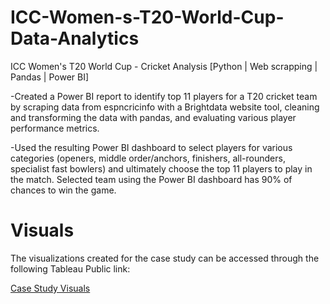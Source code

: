 # ICC-Women-s-T20-World-Cup-Data-Analytics



ICC Women's T20 World Cup - Cricket Analysis [Python | Web scrapping | Pandas | Power BI]

-Created a Power BI report to identify top 11 players for a T20 cricket team by scraping data from espncricinfo with a Brightdata website tool, cleaning and transforming the     data with pandas, and evaluating various player performance metrics.

-Used the resulting Power BI dashboard to select players for various categories (openers, middle order/anchors, finishers, all-rounders, specialist fast bowlers) and 
  ultimately choose the top 11 players to play in the match. Selected team using the Power BI dashboard has 90% of chances to win the game.


# Visuals

The visualizations created for the case study can be accessed through the following Tableau Public link:

[Case Study Visuals]([https://public.tableau.com/app/profile/shubham200137/viz/CaseStudy-CyclisticBikeSharing_16882185009110/CyclisticCaseStudy](https://docs.google.com/presentation/d/1SlifE_rLSzyA_UW2b-jpTkmrRzFlIkPr/edit?usp=sharing&ouid=101647169591373102805&rtpof=true&sd=true)https://docs.google.com/presentation/d/1SlifE_rLSzyA_UW2b-jpTkmrRzFlIkPr/edit?usp=sharing&ouid=101647169591373102805&rtpof=true&sd=true)

